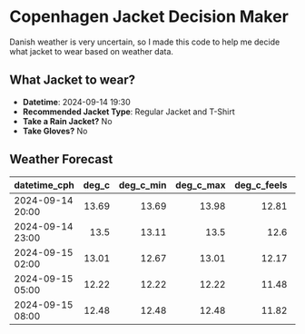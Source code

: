 
# Copenhagen Jacket Decision Maker

Danish weather is very uncertain, so I made this code to help me decide what jacket to wear based on weather data.

## What Jacket to wear?

- **Datetime**: 2024-09-14 19:30
- **Recommended Jacket Type**: Regular Jacket and T-Shirt
- **Take a Rain Jacket?** No
- **Take Gloves?** No

## Weather Forecast
| datetime_cph     |   deg_c |   deg_c_min |   deg_c_max |   deg_c_feels | weather   | wind   | rain   |
|:-----------------|--------:|------------:|------------:|--------------:|:----------|:-------|:-------|
| 2024-09-14 20:00 |   13.69 |       13.69 |       13.98 |         12.81 | Clear     | Medium | None   |
| 2024-09-14 23:00 |   13.5  |       13.11 |       13.5  |         12.6  | Clear     | Medium | None   |
| 2024-09-15 02:00 |   13.01 |       12.67 |       13.01 |         12.17 | Clear     | Low    | None   |
| 2024-09-15 05:00 |   12.22 |       12.22 |       12.22 |         11.48 | Clear     | Low    | None   |
| 2024-09-15 08:00 |   12.48 |       12.48 |       12.48 |         11.82 | Clear     | Low    | None   |
        